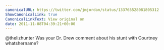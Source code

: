 ```yaml
---
canonicalURL: https://twitter.com/jmjordan/status/133765528081805312
ShowCanonicalLink: true
CanonicalLinkText: View original on
date: 2011-11-08T04:39:21+00:00
---
```

@thelizhunter Was your Dr. Drew comment about his stunt with Courtney whatshername?